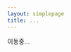 ```yaml
---
layout: simplepage
title: ...
---
```

<script>
  function defa(){
    location.href="/event2HGGA";
  }
</script>
<body onload="defa()">
<p>
이동중...
</p>
</body>